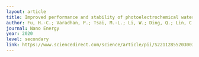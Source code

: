```yaml
---
layout: article
title: Improved performance and stability of photoelectrochemical water-splitting Si system using a bifacial design to decouple light harvesting and electrocatalysis
author: Fu, H.-C.; Varadhan, P.; Tsai, M.-L.; Li, W.; Ding, Q.; Lin, C.-H.; Bonifazi, M.; Fratalocchi, A.; Jin, S.; He, J.-H.*  
journal: Nano Energy	
year: 2020
level: secondary
link: https://www.sciencedirect.com/science/article/pii/S2211285520300355?via%3Dihub
---
```


